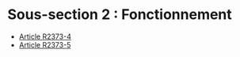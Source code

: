# Sous-section 2 : Fonctionnement &#13;
&#13;


* [Article R2373-4](./LEGIARTI000019719772.md)
* [Article R2373-5](./LEGIARTI000019719765.md)
